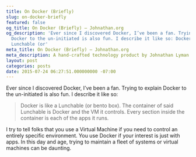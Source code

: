 ```yaml
---
title: On Docker (Briefly)
slug: on-docker-briefly
featured: false
og_title: On Docker (Briefly) – Johnathan.org
og_description: 'Ever since I discovered Docker, I’ve been a fan. Trying to explain
  Docker to the un-initiated is also fun. I describe it like so: Docker is like a
  Lunchable (or'
meta_title: On Docker (Briefly) – Johnathan.org
meta_description: A hand-crafted technology product by Johnathan Lyman
layout: post
categories: posts
date: 2015-07-24 06:27:51.000000000 -07:00
---
```


Ever since I discovered Docker, I’ve been a fan. Trying to explain Docker to the un-initiated is also fun. I describe it like so:

> Docker is like a Lunchable (or bento box). The container of said Lunchable is Docker and the VM it controls. Every section inside the container is each of the apps it runs.

I try to tell folks that you use a Virtual Machine if you need to control an entirely specific environment. You use Docker if your interest is just with apps. In this day and age, trying to maintain a fleet of systems or virtual machines can be daunting.

